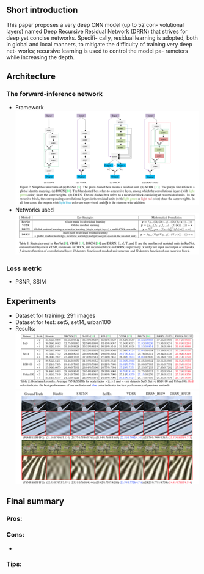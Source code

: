 ## Short introduction
This paper proposes a very deep CNN model (up to 52 con- volutional layers) named Deep Recursive Residual Network (DRRN) that strives for deep yet concise networks. Specifi- cally, residual learning is adopted, both in global and local manners, to mitigate the difficulty of training very deep net- works; recursive learning is used to control the model pa- rameters while increasing the depth.

## Architecture
### The forward-inference network
- Framework
![alt text](arch1.png)
- Networks used
![alt text](arch2.png)

### Loss metric
- PSNR, SSIM


## Experiments
- Dataset for training: 291 images
- Dataset for test: set5, set14, urban100
- Results:
![alt text](res1.png)
![alt text](res2.png)

## Final summary
### Pros:

### Cons:
- 
### Tips:


